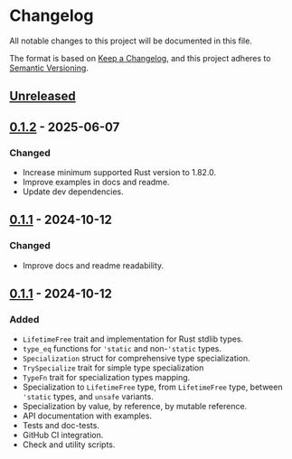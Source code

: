 # Changelog

All notable changes to this project will be documented in this file.

The format is based on [Keep a Changelog](https://keepachangelog.com/en/1.1.0/),
and this project adheres to [Semantic Versioning](https://semver.org/spec/v2.0.0.html).

## [Unreleased]

## [0.1.2] - 2025-06-07
### Changed
- Increase minimum supported Rust version to 1.82.0.
- Improve examples in docs and readme.
- Update dev dependencies.

## [0.1.1] - 2024-10-12
### Changed
- Improve docs and readme readability.

## [0.1.1] - 2024-10-12
### Added
- `LifetimeFree` trait and implementation for Rust stdlib types.
- `type_eq` functions for `'static` and non-`'static` types.
- `Specialization` struct for comprehensive type specialization.
- `TrySpecialize` trait for simple type specialization
- `TypeFn` trait for specialization types mapping.
- Specialization to `LifetimeFree` type, from `LifetimeFree` type,
  between `'static` types, and `unsafe` variants.
- Specialization by value, by reference, by mutable reference.
- API documentation with examples.
- Tests and doc-tests.
- GitHub CI integration.
- Check and utility scripts.

[Unreleased]: https://github.com/zheland/try-specialize/compare/v0.1.2...HEAD
[0.1.2]: https://github.com/zheland/try-specialize/compare/v0.1.1...v0.1.2
[0.1.1]: https://github.com/zheland/try-specialize/compare/v0.1.0...v0.1.1
[0.1.0]: https://github.com/zheland/try-specialize/compare/v0.0.0...v0.1.0
